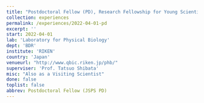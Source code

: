 ```yaml
---
title: "Postdoctoral Fellow (PD), Research Fellowship for Young Scientists, JSPS"
collection: experiences
permalink: /experiences/2022-04-01-pd
excerpt: ''
start: 2022-04-01
lab: 'Laboratory for Physical Biology'
dept: 'BDR'
institute: 'RIKEN'
country: 'Japan'
venueurl: "http://www.qbic.riken.jp/phb/"
superviser: 'Prof. Tatsuo Shibata'
misc: "Also as a Visiting Scientist"
done: false
toplist: false
abbrev: Postdoctoral Fellow (JSPS PD)
---
```



